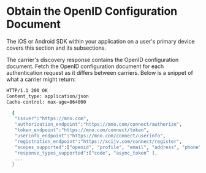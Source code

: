# Obtain the OpenID Configuration Document

The iOS or Android SDK within your application on a user's primary device covers this section and its subsections.

The carrier's discovery response contains the OpenID configuration document. Fetch the OpenID configuration document for each authentication request as it differs between carriers. Below is a snippet of what a carrier might return: 

```bash
HTTP/1.1 200 OK
Content_type: application/json
Cache-control: max-age=864000

  {
   "issuer":"https://mno.com",
   "authorization_endpoint":"https://mno.com/connect/authorize",
   "token_endpoint":"https://mno.com/connect/token",
   "userinfo_endpoint":"https://mno.com/connect/userinfo",
   "registration_endpoint":"https://xcijv.com/connect/register",
   "scopes_supported":["openid", "profile", "email", "address", "phone", ".."],
   "response_types_supported":["code", "async_token” ],
   ...
  }
 
```